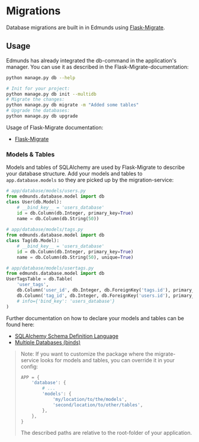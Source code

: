 
# Migrations

Database migrations are built in in Edmunds using [Flask-Migrate](https://flask-migrate.readthedocs.io).


## Usage

Edmunds has already integrated the db-command in the application's manager.
You can use it as described in the Flask-Migrate-documentation:
```bash
python manage.py db --help

# Init for your project:
python manage.py db init --multidb
# Migrate the changes:
python manage.py db migrate -m "Added some tables"
# Upgrade the databases:
python manage.py db upgrade
```

Usage of Flask-Migrate documentation:

* [Flask-Migrate](https://flask-migrate.readthedocs.io)

### Models & Tables

Models and tables of SQLAlchemy are used by Flask-Migrate to describe your
database structure. Add your models and tables to `app.database.models` so
they are picked up by the migration-service:
```python
# app/database/models/users.py
from edmunds.database.model import db
class User(db.Model):
    # __bind_key__ = 'users_database'
    id = db.Column(db.Integer, primary_key=True)
    name = db.Column(db.String(50))
                   
# app/database/models/tags.py
from edmunds.database.model import db
class Tag(db.Model):
    # __bind_key__ = 'users_database'
    id = db.Column(db.Integer, primary_key=True)
    name = db.Column(db.String(50), unique=True)

# app/database/models/usertags.py
from edmunds.database.model import db
UserTagsTable = db.Table(
    'user_tags',
    db.Column('user_id', db.Integer, db.ForeignKey('tags.id'), primary_key=True),
    db.Column('tag_id', db.Integer, db.ForeignKey('users.id'), primary_key=True),
    # info={'bind_key': 'users_database'}
)
```

Further documentation on how to declare your models and tables can be
found here:

* [SQLAlchemy Schema Definition Language](http://docs.sqlalchemy.org/en/latest/core/schema.html)
* [Multiple Databases (binds)](http://flask-sqlalchemy.pocoo.org/2.2/binds/)

> Note: If you want to customize the package where the migrate-service looks
> for models and tables, you can override it in your config:
> ```python
> APP = {
>     'database': {
>         # ...
>         'models': {
>             'my/location/to/the/models',
>             'second/location/to/other/tables',
>         },
>     },
> }
> ```
> The described paths are relative to the root-folder of your application.
